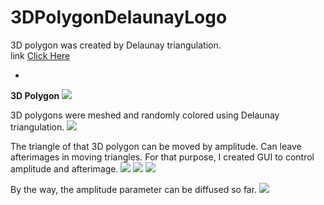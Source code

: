 # 3DPolygonDelaunayLogo
3D polygon was created by Delaunay triangulation.  
link [Click Here](https://shiraishikakuya.github.io/3DPolygonDelaunayLogo/)

-
__3D Polygon__
![](https://raw.githubusercontent.com/ShiraishiKakuya/3DPolygonDelaunayLogo/master/img/01.png)

  
3D polygons were meshed and randomly colored using Delaunay triangulation.
![](https://raw.githubusercontent.com/ShiraishiKakuya/3DPolygonDelaunayLogo/master/img/02.png)

  
  
  
The triangle of that 3D polygon can be moved by amplitude.
Can leave afterimages in moving triangles.
For that purpose, I created GUI to control amplitude and afterimage.
![](https://raw.githubusercontent.com/ShiraishiKakuya/3DPolygonDelaunayLogo/master/img/gui.png)
![](https://raw.githubusercontent.com/ShiraishiKakuya/3DPolygonDelaunayLogo/master/img/03.png)
![](https://raw.githubusercontent.com/ShiraishiKakuya/3DPolygonDelaunayLogo/master/img/05.png)


By the way, the amplitude parameter can be diffused so far.
![](https://raw.githubusercontent.com/ShiraishiKakuya/3DPolygonDelaunayLogo/master/img/04.png)
